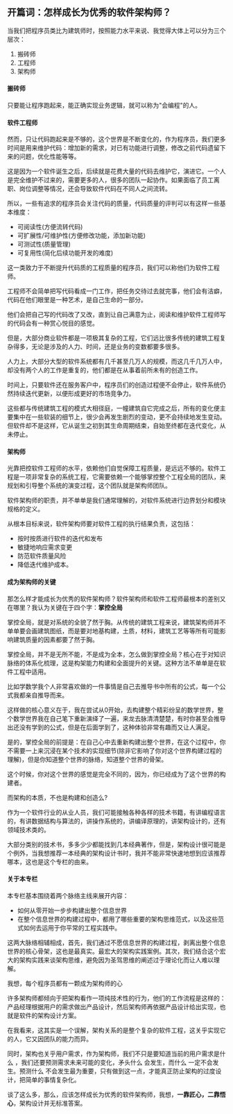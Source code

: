 ## 开篇词：怎样成长为优秀的软件架构师？







当我们把程序员类比为建筑师时，按照能力水平来说、我觉得大体上可以分为三个层次：

1. 搬砖师
2. 工程师
3. 架构师



#### 搬砖师

只要能让程序跑起来，能正确实现业务逻辑，就可以称为"会编程"的人。



#### 软件工程师

然而，只让代码跑起来是不够的，这个世界是不断变化的，作为程序员，我们更多时间是用来维护代码：增加新的需求，对已有功能进行调整，修改之前代码遗留下来的问题，优化性能等等。

这是因为一个软件诞生之后，后续就是花费大量的代码去维护它，演进它。一个人是完全维护不过来的，需要更多的人，很多的团队一起协作。如果面临了员工离职、岗位调整等情况，还会导致软件代码在不同人之间流转。

所以，一些有追求的程序员会关注代码的质量，代码质量的评判可以有这样一些基本维度：

- 可阅读性(方便流转代码)
- 可扩展性/可维护性(方便修改功能，添加新功能)
- 可测试性(质量管理)
- 可复用性(简化后续功能开发的难度)

这一类致力于不断提升代码质的工程质量的程序员，我们可以称他们为软件工程师。

工程师不会简单把写代码看成一门工作，把任务交待过去就完事，他们会有洁癖，代码在他们眼里是一种艺术，是自己生命的一部分。

他们会把自己写的代码改了又改，直到让自己满意为止，阅读和维护软件工程师写的代码会有一种赏心悦目的感觉。

但是，大部分商业软件都是一项极其复杂的工程，它们远比很多传统的建筑工程复杂得多，无论是涉及的人力、时间，还是业务的变数都要多很多。

人力上，大部分大型的软件系统都有几千甚至几万人的规模，而这几千几万人中，却没有两个人的工作是重复的，他们都是在从事着前所未有的创造工作。

时间上，只要软件还在服务客户中，程序员们的创造过程便不会停止，软件系统仍然持续迭代更新，以便形成更好的市场竞争力。

这些都与传统建筑工程的模式大相径庭，一幢建筑自它完成之后，所有的变化便主要集中在一些软装的细节上，很少会再发生剧烈的变动，更不会持续地发生变动。但软件却不是这样，它从诞生之初到其生命周期结束，自始至终都在迭代变化，从未停止。

  	 

#### 架构师

光靠把控软件工程师的水平，依赖他们自觉保障工程质量，是远远不够的。软件工程是一项非常复杂的系统工程，它需要依赖一个能够掌控整个工程全局的团队，来规划和引导整个系统的演变过程，这个团队就是架构师团队。



软件架构师的职责，并不单单是我们通常理解的，对软件系统进行边界划分和模块规格的定义。

从根本目标来说，软件架构师要对软件工程的执行结果负责，这包括：

- 按时按质进行软件的迭代和发布
- 敏捷地响应需求变更
- 防范软件质量风险
- 降低迭代维护成本。



#### 成为架构师的关键

那怎么样才能成长为优秀的软件架构师？软件架构师和软件工程师最根本的差别又在哪里？我认为关键在于四个字：**掌控全局**



掌控全局，就是对系统的全貌了然于胸。从传统的建筑工程来说，建筑架构师并不单单要会画建筑图纸，而是要对地基构建，土质，材料，建筑工艺等等所有可能影响建筑质量的因素都要了然于胸。

掌控全局，并不是无所不能，不是成为全本，怎么做到掌控全局？核心在于对知识脉络的体系化梳理，这是构架能力构建和全面提升的关键。这种方法不单单是在软件工程中适用。

比如学数学我个人非常喜欢做的一件事情是自己去推导书中所有的公式，每一个公式我都亲自推导而来。

这样做的核心意义在于，我在尝试从0开始，去构建整个精彩纷呈的数学世界，整个数学世界我在自己笔下重新演绎了一遍，来龙去脉清清楚楚，有时你甚至会推导出还没有学到的公式，但是在后面学到了，这种体验非常有趣而又让人满足。

是的，掌控全局的前提是：在自己心中去重新构建出整个世界，在这个过程中，你不需要一上来沉浸在某个技术的实现细节(除非它影响了你对这个世界构建过程的理解)，但是你知道整个世界的脉络，知道整个世界的骨架。

这个时候，你对这个世界的感觉是完全不同的，因为，你已经成为了这个世界的构建者。

而架构的本质，不也是构建和创造么?

作为一个软件行业的从业人员，我们可能接触各种各样的技术书籍，有讲编程语言的，有讲数据结构与算法的，讲操作系统的，讲编译原理的，讲架构设计的，还有领域技术类的。

大部分类别的技术书，多多少少都能找到几本经典著作，但是，架构设计很可能是个例外，当我想推荐一本经典的架构设计书时，我并不能非常快速地想到应该推荐哪本，这也是这个专栏的由来。



#### 关于本专栏

本专栏基本围绕着两个脉络主线来展开内容：

- 如何从零开始一步步构建出整个信息世界
- 在整个信息世界的构建过程中，都用了哪些重要的架构思维范式，以及这些范式如何去运用于你平常的工程实践中。

这两大脉络相辅相成，首先，我们通过不愿信息世界的构建过程，剥离出整个信息世界的核心骨架，这也是最真实。最宏大的架构实践案例。其次，我们结合这个宏大的架构实践来谈架构思维，避免因为圣驾思维的阐述过于理论化而让人难以理解。





我想，每个程序员都有一颗成为架构师的心

许多架构师都倾向于把架构看作一项纯技术性的行为，他们的工作流程是这样的：产品经理根据用户的需求做出产品设计，然后架构师再依据产品设计给出实现，也就是软件的架构设计方案。

在我看来，这其实是一个误解，架构关系的是整个复杂的软件工程，这关乎实现它的人，它又因团队的能力而异。

同时，架构也关乎用户需求，作为架构师，我们不只是要知道当前的用户需求是什么 ，我们还要预测需求未来可能的变化，矛头什么 会发生，而什么 一定不会发生。预测什么 不会发生最为重要，只有做到这一点，才能真正防止架构的过度设计，把简单的事情复杂化。

谈了这么多，那么，应该怎样成长为优秀的软件架构师，我想，**一靠匠心，二靠悟心**，架构设计并无标准答案。